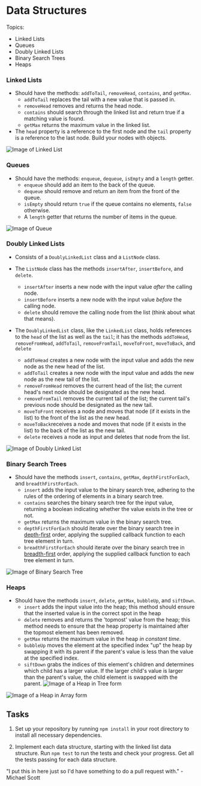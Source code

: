 # Data Structures 

Topics:

 * Linked Lists
 * Queues
 * Doubly Linked Lists
 * Binary Search Trees
 * Heaps

### Linked Lists
 * Should have the methods: `addToTail`, `removeHead`, `contains`, and `getMax`.
   * `addToTail` replaces the tail with a new value that is passed in.
   * `removeHead` removes and returns the head node.
   * `contains` should search through the linked list and return true if a matching value is found.
   * `getMax` returns the maximum value in the linked list. 
 * The `head` property is a reference to the first node and the `tail` property is a reference to the last node. Build your nodes with objects.
 
![Image of Linked List](https://upload.wikimedia.org/wikipedia/commons/thumb/6/6d/Singly-linked-list.svg/816px-Singly-linked-list.svg.png)

### Queues
 * Should have the methods: `enqueue`, `dequeue`, `isEmpty` and a `length` getter.
   * `enqueue` should add an item to the back of the queue.
   * `dequeue` should remove and return an item from the front of the queue.
   * `isEmpty` should return `true` if the queue contains no elements, `false` otherwise.
   * A `length` getter that returns the number of items in the queue.
 
![Image of Queue](https://upload.wikimedia.org/wikipedia/commons/thumb/5/52/Data_Queue.svg/600px-Data_Queue.svg.png)

### Doubly Linked Lists
* Consists of a `DoublyLinkedList` class and a `ListNode` class.
* The `ListNode` class has the methods `insertAfter`, `insertBefore`, and `delete`.
  * `insertAfter` inserts a new node with the input value _after_  the calling node.
  * `insertBefore` inserts a new node with the input value _before_ the calling node.
  * `delete` should remove the calling node from the list (think about what that means).

* The `DoublyLinkedList` class, like the `LinkedList` class, holds references to the `head` of the list as well as the `tail`; it has the methods `addToHead`, `removeFromHead`, `addToTail`, `removeFromTail`, `moveToFront`, `moveToBack`, and `delete`
  * `addToHead` creates a new node with the input value and adds the new node as the new head of the list.
  * `addToTail` creates a new node with the input value and adds the new node as the new tail of the list.
  * `removeFromHead` removes the current head of the list; the current head's next node should be designated as the new head.
  * `removeFromTail` removes the current tail of the list; the current tail's previous node should be designated as the new tail.
  * `moveToFront` receives a node and moves that node (if it exists in the list) to the front of the list as the new head.
  * `moveToBack`receives a node and moves that node (if it exists in the list) to the back of the list as the new tail.
  * `delete` receives a node as input and deletes that node from the list.

![Image of Doubly Linked List](https://upload.wikimedia.org/wikipedia/commons/thumb/5/5e/Doubly-linked-list.svg/610px-Doubly-linked-list.svg.png)

### Binary Search Trees
* Should have the methods `insert`, `contains`, `getMax`, `depthFirstForEach`, and `breadthFirstForEach`.
  * `insert` adds the input value to the binary search tree, adhering to the rules of the ordering of elements in a binary search tree.
  * `contains` searches the binary search tree for the input value, returning a boolean indicating whether the value exists in the tree or not.
  * `getMax` returns the maximum value in the binary search tree.
  * `depthFirstForEach` should iterate over the binary search tree in [depth-first](https://en.wikipedia.org/wiki/Depth-first_search) order, applying the supplied callback function to each tree element in turn. 
  * `breadthFirstForEach` should iterate over the binary search tree in [breadth-first](https://en.wikipedia.org/wiki/Breadth-first_search) order, applying the supplied callback function to each tree element in turn. 

![Image of Binary Search Tree](https://upload.wikimedia.org/wikipedia/commons/thumb/d/da/Binary_search_tree.svg/300px-Binary_search_tree.svg.png)

### Heaps
* Should have the methods `insert`, `delete`, `getMax`, `bubbleUp`, and `siftDown`.
  * `insert` adds the input value into the heap; this method should ensure that the inserted value is in the correct spot in the heap
  * `delete` removes and returns the 'topmost' value from the heap; this method needs to ensure that the heap property is maintained after the topmost element has been removed. 
  * `getMax` returns the maximum value in the heap _in constant time_.
  * `bubbleUp` moves the element at the specified index "up" the heap by swapping it with its parent if the parent's value is less than the value at the specified index.
  * `siftDown` grabs the indices of this element's children and determines which child has a larger value. If the larger child's value is larger than the parent's value, the child element is swapped with the parent.
![Image of a Heap in Tree form](https://upload.wikimedia.org/wikipedia/commons/thumb/3/38/Max-Heap.svg/501px-Max-Heap.svg.png)

![Image of a Heap in Array form](https://upload.wikimedia.org/wikipedia/commons/thumb/d/d2/Heap-as-array.svg/603px-Heap-as-array.svg.png)

## Tasks
1. Set up your repository by running `npm install` in your root directory to install all necessary dependencies.

2. Implement each data structure, starting with the linked list data structure. Run `npm test` to run the tests and check your progress. Get all the tests passing for each data structure. 

"I put this in here just so I'd have something to do a pull request with." - Michael Scott 